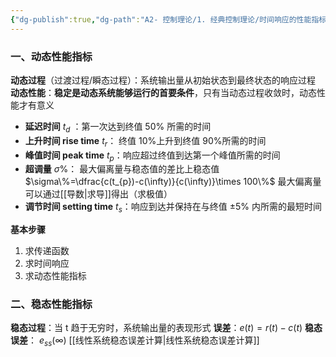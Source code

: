 ```yaml
---
{"dg-publish":true,"dg-path":"A2- 控制理论/1. 经典控制理论/时间响应的性能指标.md","permalink":"/A2- 控制理论/1. 经典控制理论/时间响应的性能指标/","dgPassFrontmatter":true,"noteIcon":"","created":"2024-04-16T13:01:27.000+08:00","updated":"2025-06-30T16:40:31.000+08:00"}
---
```



### 一、动态性能指标
**动态过程**（过渡过程/瞬态过程）：系统输出量从初始状态到最终状态的响应过程
**动态性能**：**稳定是动态系统能够运行的首要条件**，只有当动态过程收敛时，动态性能才有意义

- **延迟时间**  $t_{d}$ ：第一次达到终值 $50\%$ 所需的时间
- **上升时间 rise time**  $t_{r}$： 终值 10%上升到终值 90%所需的时间
- **峰值时间 peak time**  $t_{p}$：响应超过终值到达第一个峰值所需的时间
- **超调量** $\sigma\%$：   最大偏离量与稳态值的差比上稳态值  $\sigma\%=\dfrac{c(t_{p})-c(\infty)}{c(\infty)}\times 100\%$
	最大偏离量可以通过[[导数\|求导]]得出（求极值）
- **调节时间 setting time**  $t_{s}$：响应到达并保持在与终值 $\pm5\%$ 内所需的最短时间

**基本步骤**
1. 求传递函数
2. 求时间响应
3. 求动态性能指标 

### 二、稳态性能指标
**稳态过程**：当 t 趋于无穷时，系统输出量的表现形式
**误差**：$e(t)=r(t)-c(t)$
**稳态误差**：   $e_{ss}(\infty)$  [[线性系统稳态误差计算\|线性系统稳态误差计算]]



